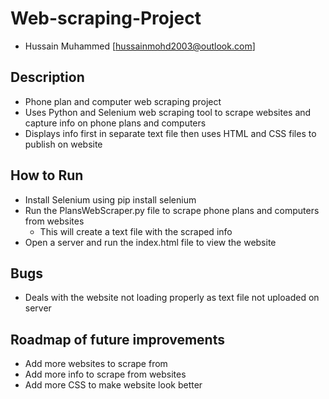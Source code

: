 # Web-scraping-Project

- Hussain Muhammed [hussainmohd2003@outlook.com]

## Description

- Phone plan and computer web scraping project
- Uses Python and Selenium web scraping tool to scrape websites and capture info on phone plans and computers
- Displays info first in separate text file then uses HTML and CSS files to publish on website

## How to Run 

- Install Selenium using pip install selenium
- Run the PlansWebScraper.py file to scrape phone plans and computers from websites
    - This will create a text file with the scraped info
- Open a server and run the index.html file to view the website

## Bugs

- Deals with the website not loading properly as text file not uploaded on server    

## Roadmap of future improvements

- Add more websites to scrape from
- Add more info to scrape from websites
- Add more CSS to make website look better
